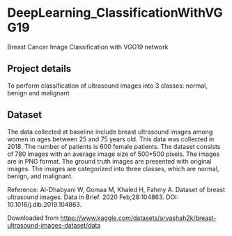 # DeepLearning_ClassificationWithVGG19
Breast Cancer Image Classification with VGG19 network

## Project details
To perform classification of ultrasound images into 3 classes: normal, benign and malignant

## Dataset
The data collected at baseline include breast ultrasound images among women in ages between 25 and 75 years old. This data was collected in 2018. The number of patients is 600 female patients. The dataset consists of 780 images with an average image size of 500*500 pixels. The images are in PNG format. The ground truth images are presented with original images. The images are categorized into three classes, which are normal, benign, and malignant.

Reference: Al-Dhabyani W, Gomaa M, Khaled H, Fahmy A. Dataset of breast ultrasound images. Data in Brief. 2020 Feb;28:104863. DOI: 10.1016/j.dib.2019.104863.

Downloaded from https://www.kaggle.com/datasets/aryashah2k/breast-ultrasound-images-dataset/data  
